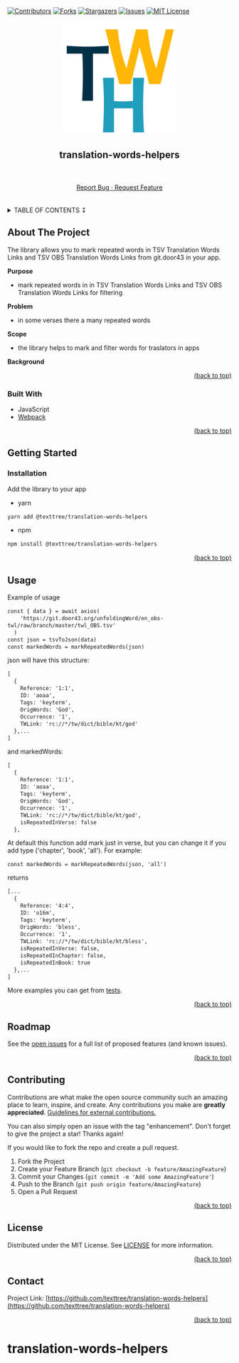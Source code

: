 <div id="top"></div>

[![Contributors](https://img.shields.io/github/contributors/texttree/translation-words-helpers.svg?style=for-the-badge)](https://github.com/texttree/translation-words-helpers/graphs/contributors)
[![Forks](https://img.shields.io/github/forks/texttree/translation-words-helpers.svg?style=for-the-badge)](https://github.com/texttree/translation-words-helpers/network/members)
[![Stargazers](https://img.shields.io/github/stars/texttree/translation-words-helpers.svg?style=for-the-badge)](https://github.com/texttree/translation-words-helpers/stargazers)
[![Issues](https://img.shields.io/github/issues/texttree/translation-words-helpers.svg?style=for-the-badge)](https://github.com/texttree/translation-words-helpers/issues)
[![MIT License](https://img.shields.io/github/license/texttree/translation-words-helpers.svg?style=for-the-badge)](https://github.com/texttree/translation-words-helpers/blob/master/LICENSE)

<div align="center">
  <a href="https://github.com/texttree/translation-words-helpers">
    <img src="images/logo.png" alt="Logo" width="256" height="256">
  </a>
</div>

<h2><div align="center">translation-words-helpers</div></h2>
<br />

<br />
<center>
  <a href="https://github.com/texttree/translation-words-helpers/issues">Report Bug · </a>
  <a href="https://github.com/texttree/translation-words-helpers/issues">Request Feature</a>
</center>

<br />
<br />
<details>
  <summary>TABLE OF CONTENTS ↧</summary>
  <ul>
    <li>
      <a href="#about-the-project">About The Project</a>
      <ul>
        <li><a href="#built-with">Built With</a></li>
      </ul>
    </li>
    <li>
      <a href="#getting-started">Getting Started</a>
      <ul>
        <li><a href="#installation">Installation</a></li>
      </ul>
    </li>
    <li><a href="#usage">Usage</a></li>
    <li><a href="#roadmap">Roadmap</a></li>
    <li><a href="#contributing">Contributing</a></li>
    <li><a href="#license">License</a></li>
    <li><a href="#contact">Contact</a></li>
  </ul>
</details>

<!-- ABOUT THE PROJECT -->

## About The Project

The library allows you to mark repeated words in TSV Translation Words Links and TSV OBS Translation Words Links from git.door43 in your app.

**Purpose**
- mark repeated words in in TSV Translation Words Links and TSV OBS Translation Words Links for filtering

**Problem**
- in some verses there a many repeated words

**Scope**
- the library helps to mark and filter words for traslators in apps

**Background**


<a style="text-align: right; display: block" href="#top">(back to top)</a>

### Built With

- JavaScript
- [Webpack](https://webpack.js.org/)

<a style="text-align: right; display: block" href="#top">(back to top)</a>

<!-- GETTING STARTED -->

## Getting Started

### Installation

Add the library to your app

- yarn

```bash
yarn add @texttree/translation-words-helpers
```

- npm

```bash
npm install @texttree/translation-words-helpers
```

<a style="text-align: right; display: block" href="#top">(back to top)</a>

<!-- USAGE EXAMPLES -->

## Usage

Example of usage

```
const { data } = await axios(
    'https://git.door43.org/unfoldingWord/en_obs-twl/raw/branch/master/twl_OBS.tsv'
  )
const json = tsvToJson(data)
const markedWords = markRepeatedWords(json)
```
json will have this structure:

```
[
  {
    Reference: '1:1',
    ID: 'aoaa',
    Tags: 'keyterm',
    OrigWords: 'God',
    Occurrence: '1',
    TWLink: 'rc://*/tw/dict/bible/kt/god'
  },...
]
```
and markedWords:

```
[
  {
    Reference: '1:1',
    ID: 'aoaa',
    Tags: 'keyterm',
    OrigWords: 'God',
    Occurrence: '1',
    TWLink: 'rc://*/tw/dict/bible/kt/god',
    isRepeatedInVerse: false
  },
```
At default this function add mark just in verse, but you can change it if you add type ('chapter', 'book', 'all').
For example:
```
const markedWords = markRepeatedWords(json, 'all')
```
returns
```
[...
  {
    Reference: '4:4',
    ID: 'o16m',
    Tags: 'keyterm',
    OrigWords: 'bless',
    Occurrence: '1',
    TWLink: 'rc://*/tw/dict/bible/kt/bless',
    isRepeatedInVerse: false,
    isRepeatedInChapter: false,
    isRepeatedInBook: true
  },...
]
```
More examples you can get from [tests](https://github.com/texttree/translation-words-helpers/tree/master/__tests__).

<a style="text-align: right; display: block" href="#top">(back to top)</a>

<!-- ROADMAP -->

## Roadmap

See the [open issues](https://github.com/texttree/translation-words-helpers/issues) for a full list of proposed features (and known issues).

<a style="text-align: right; display: block" href="#top">(back to top)</a>

<!-- CONTRIBUTING -->

## Contributing

Contributions are what make the open source community such an amazing place to learn, inspire, and create. Any contributions you make are **greatly appreciated**. [Guidelines for external contributions.](https://forum.door43.org)

You can also simply open an issue with the tag "enhancement".
Don't forget to give the project a star! Thanks again!

If you would like to fork the repo and create a pull request.

1. Fork the Project
2. Create your Feature Branch (`git checkout -b feature/AmazingFeature`)
3. Commit your Changes (`git commit -m 'Add some AmazingFeature'`)
4. Push to the Branch (`git push origin feature/AmazingFeature`)
5. Open a Pull Request

<a style="text-align: right; display: block" href="#top">(back to top)</a>

<!-- LICENSE -->

## License

Distributed under the MIT License. See [LICENSE](https://github.com/texttree/translation-words-helpers/blob/master/LICENSE) for more information.

<a style="text-align: right; display: block" href="#top">(back to top)</a>

<!-- CONTACT -->

## Contact

Project Link: [https://github.com/texttree/translation-words-helpers](https://github.com/texttree/translation-words-helpers)

<a style="text-align: right; display: block" href="#top">(back to top)</a>
# translation-words-helpers
